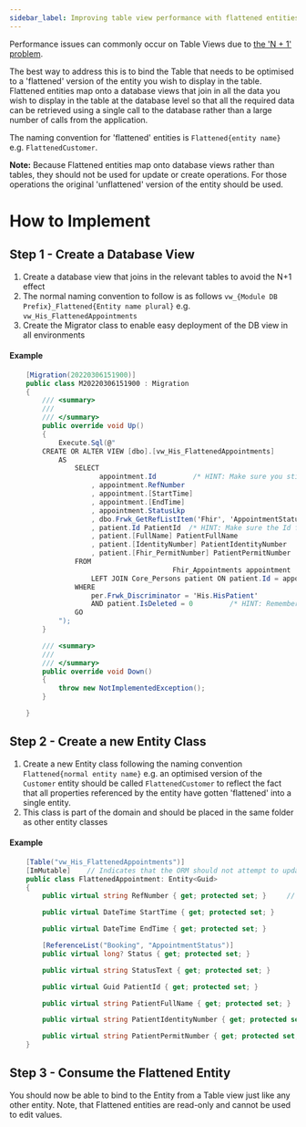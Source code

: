 ```yaml
---
sidebar_label: Improving table view performance with flattened entities
---
```


Performance issues can commonly occur on Table Views due to <a href="https://stackoverflow.com/questions/97197/what-is-the-n1-selects-problem-in-orm-object-relational-mapping" target="_blank">the 'N + 1' problem</a>.

The best way to address this is to bind the Table that needs to be optimised to a 'flattened' version of the entity you wish to display in the table. Flattened entities map onto a database views that join in all the data you wish to display in the table at the database level so that all the required data can be retrieved using a single call to the database rather than a large number of calls from the application. 

The naming convention for 'flattened' entities is `Flattened{entity name}` e.g. `FlattenedCustomer`.

**Note:** Because Flattened entities map onto database views rather than tables, they should not be used for update or create operations. For those operations the original 'unflattened' version of the entity should be used.

# How to Implement

## Step 1 - Create a Database View

1. Create a database view that joins in the relevant tables to avoid the N+1 effect
  1. The normal naming convention to follow is as follows `vw_{Module DB Prefix}_Flattened{Entity name plural}` e.g. `vw_His_FlattenedAppointments`
1. Create the Migrator class to enable easy deployment of the DB view in all environments


#### Example
```cs
    [Migration(20220306151900)]
    public class M20220306151900 : Migration
    {
        /// <summary>
        /// 
        /// </summary>
        public override void Up()
        {
            Execute.Sql(@"
		CREATE OR ALTER VIEW [dbo].[vw_His_FlattenedAppointments]
			AS
				SELECT 
					  appointment.Id         /* HINT: Make sure you still return the Id of the main Entity */
					, appointment.RefNumber
					, appointment.[StartTime] 
					, appointment.[EndTime] 
					, appointment.StatusLkp
					, dbo.Frwk_GetRefListItem('Fhir', 'AppointmentStatuses', app.StatusLkp) [StatusText]  /* HINT: Use utility functions to translate Reference Lists items if necessary. Rename the column with `Text` suffix */
					, patient.Id PatientId  /* HINT: Make sure the Id for joined in entities is returned */
					, patient.[FullName] PatientFullName
					, patient.[IdentityNumber] PatientIdentityNumber
					, patient.[Fhir_PermitNumber] PatientPermitNumber
				FROM 
                                        Fhir_Appointments appointment
					LEFT JOIN Core_Persons patient ON patient.Id = appointment.PatientId  /* HINT: Join in all the tables required to reduce th N+1 effect */
				WHERE
					per.Frwk_Discriminator = 'His.HisPatient'
					AND patient.IsDeleted = 0         /* HINT: Remember to exclude any records marked as deleted */
                GO
            ");
        }

        /// <summary>
        /// 
        /// </summary>
        public override void Down()
        {
            throw new NotImplementedException();
        }

    }
```


## Step 2 - Create a new Entity Class

1. Create a new Entity class following the naming convention `Flattened{normal entity name}` e.g. an optimised version of the `Customer` entity should be called `FlattenedCustomer` to reflect the fact that all properties referenced by the entity have gotten 'flattened' into a single entity.
1. This class is part of the domain and should be placed in the same folder as other entity classes

#### Example
```cs
    [Table("vw_His_FlattenedAppointments")]
    [ImMutable]    // Indicates that the ORM should not attempt to update the database
    public class FlattenedAppointment: Entity<Guid>
    {
        public virtual string RefNumber { get; protected set; }     // Hint: Make the setters protected so not editable

        public virtual DateTime StartTime { get; protected set; }

        public virtual DateTime EndTime { get; protected set; }

        [ReferenceList("Booking", "AppointmentStatus")]
        public virtual long? Status { get; protected set; }

        public virtual string StatusText { get; protected set; }

        public virtual Guid PatientId { get; protected set; }

        public virtual string PatientFullName { get; protected set; }

        public virtual string PatientIdentityNumber { get; protected set; }

        public virtual string PatientPermitNumber { get; protected set; }
    }
```

## Step 3 - Consume the Flattened Entity
You should now be able to bind to the Entity from a Table view just like any other entity.
Note, that Flattened entities are read-only and cannot be used to edit values.
